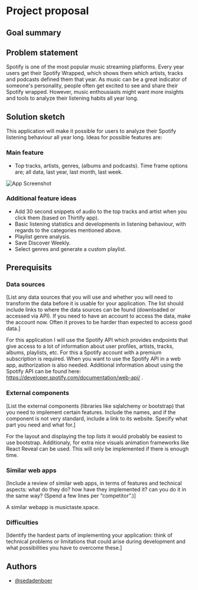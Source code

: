 

# Project proposal

## Goal summary

## Problem statement
Spotify is one of the most popular music streaming platforms. Every year users get their Spotify Wrapped, which shows them which artists, tracks and podcasts defined them that year. As music can be a great indicator of someone's personality, people often get excited to see and share their Spotify wrapped. However, music enthousiasts might want more insights and tools to analyze their listening habits all year long. 


## Solution sketch

This application will make it possible for users to analyze their Spotify listening behaviour all year long. Ideas for possible features are:

### Main feature
* Top tracks, artists, genres, (albums and podcasts). Time frame options are; all data, last year, last month, last week.

![App Screenshot](https://github.com/minprog-platforms/project-sedadenboer/tree/master/doc/base_sketch.jpg?raw=true)


### Additional feature ideas
* Add 30 second snippets of audio to the top tracks and artist when you click them (based on Thirtify app).
* Basic listening statistics and developments in listening behaviour, with regards to the categories mentioned above.
* Playlist genre analysis.
* Save Discover Weekly.
* Select genres and generate a custom playlist.

## Prerequisits
### Data sources
[List any data sources that you will use and whether you will need to transform the data before it is usable for your application. The list should include links to where the data sources can be found (downloaded or accessed via API). If you need to have an account to access the data, make the account now. Often it proves to be harder than expected to access good data.]

For this application I will use the Spotify API which provides endpoints that give access to a lot of information about user profiles, artists, tracks, albums, playlists, etc. For this a Spotify account with a premium subscription is required. When you want to use the Spotify API in a web app, authorization is also needed. Additional information about using the Spotify API can be found here: https://developer.spotify.com/documentation/web-api/ .

### External components
[List the external components (libraries like sqlalchemy or bootstrap) that you need to implement certain features. Include the names, and if the component is not very standard, include a link to its website. Specify what part you need and what for.]

For the layout and displaying the top lists it would probably be easiest to use bootstrap. Additionaly, for extra nice visuals animation frameworks like React Reveal can be used. This will only be implemented if there is enough time.

### Similar web apps
[Include a review of similar web apps, in terms of features and technical aspects: what do they do? how have they implemented it? can you do it in the same way? (Spend a few lines per “competitor”.)]

A similar webapp is musictaste.space.

### Difficulties
[Identify the hardest parts of implementing your application: think of technical problems or limitations that could arise during development and what possibilities you have to overcome these.]

## Authors

- [@sedadenboer](https://www.github.com/sedadenboer)